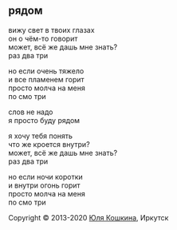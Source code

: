 ## рядом

вижу свет в твоих глазах  
он о чём-то говорит  
может, всё же дашь мне знать?  
раз два три  

но если очень тяжело  
и все пламенем горит  
просто молча на меня  
по смо три   

слов не надо   
я просто буду рядом  

я хочу тебя понять  
что же кроется внутри?   
может, всё же дашь мне знать?  
раз два три   

но если ночи коротки   
и внутри огонь горит  
просто молча на меня   
по смо три  

Copyright © 2013-2020 [Юля Кошкина](https://vk.com/koshkamoroshka), Иркутск  
